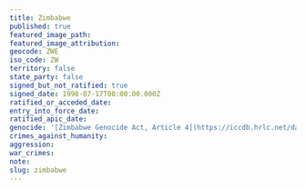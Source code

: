 ```yaml
---
title: Zimbabwe
published: true
featured_image_path:
featured_image_attribution:
geocode: ZWE
iso_code: ZW
territory: false
state_party: false
signed_but_not_ratified: true
signed_date: 1998-07-17T00:00:00.000Z
ratified_or_acceded_date:
entry_into_force_date:
ratified_apic_date:
genocide: '[Zimbabwe Genocide Act, Article 4](https://iccdb.hrlc.net/data/doc/629/keyword/46/)'
crimes_against_humanity:
aggression:
war_crimes:
note:
slug: zimbabwe
---
```



